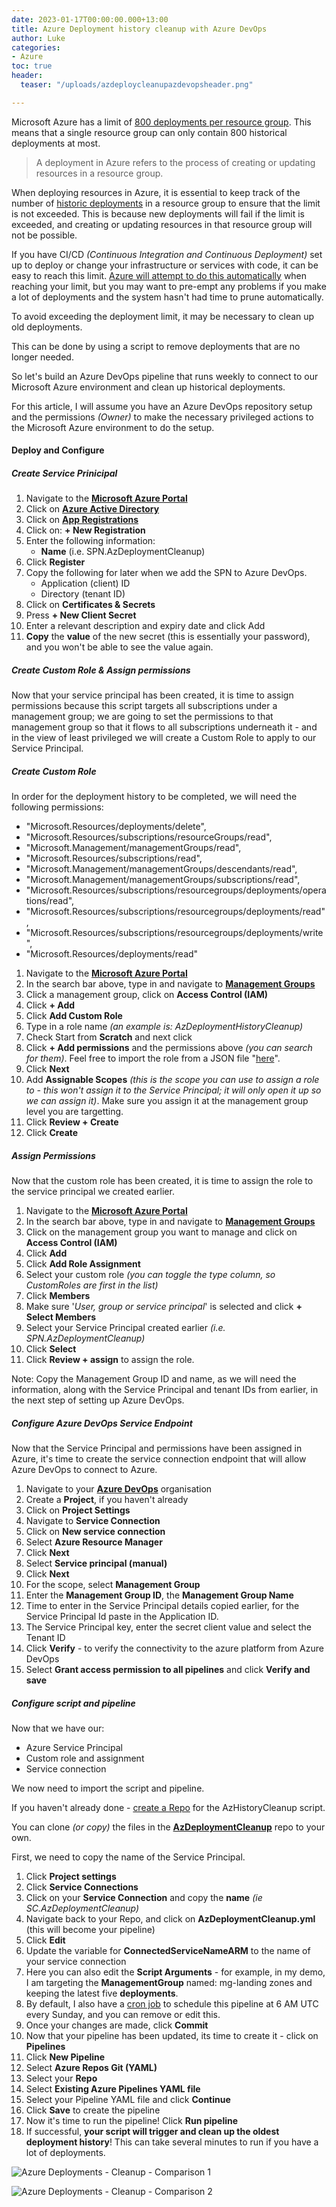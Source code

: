 ```yaml
---
date: 2023-01-17T00:00:00.000+13:00
title: Azure Deployment history cleanup with Azure DevOps
author: Luke
categories:
- Azure
toc: true
header:
  teaser: "/uploads/azdeploycleanupazdevopsheader.png"

---
```

Microsoft Azure has a limit of [800 deployments per resource group](https://learn.microsoft.com/azure/azure-resource-manager/management/azure-subscription-service-limits?WT.mc_id=AZ-MVP-5004796#resource-group-limits "Resource group limits"). This means that a single resource group can only contain 800 historical deployments at most.

> A deployment in Azure refers to the process of creating or updating resources in a resource group.

When deploying resources in Azure, it is essential to keep track of the number of [historic deployments](https://learn.microsoft.com/en-us/azure/azure-resource-manager/templates/deployment-history?tabs=azure-portal&WT.mc_id=AZ-MVP-5004796 "View deployment history with Azure Resource Manager") in a resource group to ensure that the limit is not exceeded. This is because new deployments will fail if the limit is exceeded, and creating or updating resources in that resource group will not be possible.

If you have CI/CD _(Continuous Integration and Continuous Deployment)_ set up to deploy or change your infrastructure or services with code, it can be easy to reach this limit. [Azure will attempt to do this automatically](https://learn.microsoft.com/azure/azure-resource-manager/troubleshooting/deployment-quota-exceeded?tabs=azure-cli&WT.mc_id=AZ-MVP-5004796 "Resolve error when deployment count exceeds 800") when reaching your limit, but you may want to pre-empt any problems if you make a lot of deployments and the system hasn't had time to prune automatically.

To avoid exceeding the deployment limit, it may be necessary to clean up old deployments.

This can be done by using a script to remove deployments that are no longer needed.

So let's build an Azure DevOps pipeline that runs weekly to connect to our Microsoft Azure environment and clean up historical deployments.

For this article, I will assume you have an Azure DevOps repository setup and the permissions _(Owner)_ to make the necessary privileged actions to the Microsoft Azure environment to do the setup.

#### Deploy and Configure

##### Create Service Prinicipal

 1. Navigate to the [**Microsoft Azure Portal**](https://portal.azure.com/#home "Microsoft Azure")
 2. Click on [**Azure Active Directory**](https://portal.azure.com/#view/Microsoft_AAD_IAM/ActiveDirectoryMenuBlade/\~/Overview "Azure Active Directory")
 3. Click on [**App Registrations**](https://portal.azure.com/#view/Microsoft_AAD_IAM/ActiveDirectoryMenuBlade/\~/RegisteredApps "Azure App Registrations")
 4. Click on: **+ New Registration**
 5. Enter the following information:
    * **Name** (i.e. SPN.AzDeploymentCleanup)
 6. Click **Register**
 7. Copy the following for later when we add the SPN to Azure DevOps.
    * Application (client) ID
    * Directory (tenant ID)
 8. Click on **Certificates & Secrets**
 9. Press **+ New Client Secret**
10. Enter a relevant description and expiry date and click Add
11. **Copy** the **value** of the new secret (this is essentially your password), and you won't be able to see the value again.

##### Create Custom Role & Assign permissions

Now that your service principal has been created, it is time to assign permissions because this script targets all subscriptions under a management group; we are going to set the permissions to that management group so that it flows to all subscriptions underneath it - and in the view of least privileged we will create a Custom Role to apply to our Service Principal.

##### Create Custom Role

In order for the deployment history to be completed, we will need the following permissions:

* "Microsoft.Resources/deployments/delete",
* "Microsoft.Resources/subscriptions/resourceGroups/read",
* "Microsoft.Management/managementGroups/read",
* "Microsoft.Resources/subscriptions/read",
* "Microsoft.Management/managementGroups/descendants/read",
* "Microsoft.Management/managementGroups/subscriptions/read",
* "Microsoft.Resources/subscriptions/resourcegroups/deployments/operations/read",
* "Microsoft.Resources/subscriptions/resourcegroups/deployments/read",
* "Microsoft.Resources/subscriptions/resourcegroups/deployments/write",
* "Microsoft.Resources/deployments/read"

 1. Navigate to the [**Microsoft Azure Portal**](https://portal.azure.com/#home "Microsoft Azure")
 2. In the search bar above, type in and navigate to [**Management Groups**](https://portal.azure.com/#view/Microsoft_Azure_ManagementGroups/ManagementGroupBrowseBlade/\~/MGBrowse_overview "Management Groups")
 3. Click a management group, click on **Access Control (IAM)**
 4. Click **+ Add**
 5. Click **Add Custom Role**
 6. Type in a role name _(an example is: AzDeploymentHistoryCleanup)_
 7. Check Start from **Scratch** and next click
 8. Click **+ Add permissions** and the permissions above _(you can search for them)_. Feel free to import the role from a JSON file "[here](https://github.com/lukemurraynz/AzDeploymeantCleanup "AzDeploymeantCleanup")".
 9. Click **Next**
10. Add **Assignable Scopes** _(this is the scope you can use to assign a role to - this won't assign it to the Service Principal; it will only open it up so we can assign it)_. Make sure you assign it at the management group level you are targetting.
11. Click **Review + Create**
12. Click **Create**

##### Assign Permissions

Now that the custom role has been created, it is time to assign the role to the service principal we created earlier.

 1. Navigate to the [**Microsoft Azure Portal**](https://portal.azure.com/#home "Microsoft Azure")
 2. In the search bar above, type in and navigate to [**Management Groups**](https://portal.azure.com/#view/Microsoft_Azure_ManagementGroups/ManagementGroupBrowseBlade/\~/MGBrowse_overview "Management Groups")
 3. Click on the management group you want to manage and click on **Access Control (IAM)**
 4. Click **Add**
 5. Click **Add Role Assignment**
 6. Select your custom role _(you can toggle the type column, so CustomRoles are first in the list)_
 7. Click **Members**
 8. Make sure '_User, group or service principal_' is selected and click **+ Select Members**
 9. Select your Service Principal created earlier _(i.e. SPN.AzDeploymentCleanup)_
10. Click **Select**
11. Click **Review + assign** to assign the role.

Note: Copy the Management Group ID and name, as we will need the information, along with the Service Principal and tenant IDs from earlier, in the next step of setting up Azure DevOps.

##### Configure Azure DevOps Service Endpoint

Now that the Service Principal and permissions have been assigned in Azure, it's time to create the service connection endpoint that will allow Azure DevOps to connect to Azure.

 1. Navigate to your [**Azure DevOps**](http://dev.azure.com/ "Azure DevOps") organisation
 2. Create a **Project**, if you haven't already
 3. Click on **Project Settings**
 4. Navigate to **Service Connection**
 5. Click on **New service connection**
 6. Select **Azure Resource Manager**
 7. Click **Next**
 8. Select **Service principal (manual)**
 9. Click **Next**
10. For the scope, select **Management Group**
11. Enter the **Management Group ID**, the **Management Group Name**
12. Time to enter in the Service Principal details copied earlier, for the Service Principal Id paste in the Application ID.
13. The Service Principal key, enter the secret client value and select the Tenant ID
14. Click **Verify** - to verify the connectivity to the azure platform from Azure DevOps
15. Select **Grant access permission to all pipelines** and click **Verify and save**

##### Configure script and pipeline

Now that we have our:

* Azure Service Principal
* Custom role and assignment
* Service connection

We now need to import the script and pipeline.

If you haven't already done - [create a Repo](https://learn.microsoft.com/azure/devops/repos/git/create-new-repo?view=azure-devops&WT.mc_id=AZ-MVP-5004796 "Create a new Git repo in your project") for the AzHistoryCleanup script.

You can clone _(or copy)_ the files in the [**AzDeploymentCleanup**](https://github.com/lukemurraynz/AzDeploymeantCleanup "AzDeploymeantCleanup") repo to your own.

First, we need to copy the name of the Service Principal.

 1. Click **Project settings**
 2. Click **Service Connections**
 3. Click on your **Service Connection** and copy the **name** _(ie SC.AzDeploymentCleanup)_
 4. Navigate back to your Repo, and click on **AzDeploymentCleanup.yml** (this will become your pipeline)
 5. Click **Edit**
 6. Update the variable for **ConnectedServiceNameARM** to the name of your service connection
 7. Here you can also edit the **Script Arguments** - for example, in my demo, I am targeting the **ManagementGroup** named: mg-landing zones and keeping the latest five **deployments**.
 8. By default, I also have a [cron job](https://learn.microsoft.com/azure/devops/pipelines/process/scheduled-triggers?view=azure-devops&tabs=yaml&WT.mc_id=AZ-MVP-5004796 "Configure schedules for pipelines") to schedule this pipeline at 6 AM UTC every Sunday, and you can remove or edit this.
 9. Once your changes are made, click **Commit**
10. Now that your pipeline has been updated, its time to create it - click on **Pipelines**
11. Click **New Pipeline**
12. Select **Azure Repos Git (YAML)**
13. Select your **Repo**
14. Select **Existing Azure Pipelines YAML file**
15. Select your Pipeline YAML file and click **Continue**
16. Click **Save** to create the pipeline
17. Now it's time to run the pipeline! Click **Run pipeline**
18. If successful, **your script will trigger and clean up the oldest deployment history**! This can take several minutes to run if you have a lot of deployments.

![Azure Deployments - Cleanup - Comparison 1](/uploads/azdeploycleanupazdevopsheader_compare1.png "Azure Deployments - Cleanup - Comparison 1")

![Azure Deployments - Cleanup - Comparison 2](/uploads/azdeploycleanupazdevopsheader_compare2.png "Azure Deployments - Cleanup - Comparison 2")
